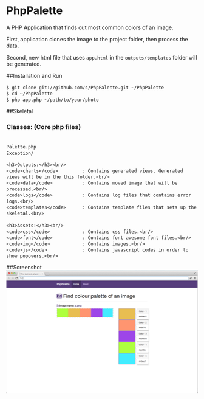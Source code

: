 PhpPalette
==========

A PHP Application that finds out most common colors of an image.

First, application clones the image to the project folder, then process the data.

Second, new html file that uses <code>app.html</code> in the <code>outputs/templates</code> folder will be generated.

##Installation and Run

```
$ git clone git://github.com/s/PhpPalette.git ~/PhpPalette
$ cd ~/PhpPalette
$ php app.php ~/path/to/your/photo
```

##Skeletal
	<h3>Classes: (Core php files)</h3><br/>
	<code>Palette.php</code><br/>
	<code>Exception/</code><br/>

	<h3>Outputs:</h3><br/>
	<code>charts</code>         : Contains generated views. Generated views will be in the this folder.<br/>
	<code>data</code>        	: Contains moved image that will be processed.<br/>
	<code>logs</code>           : Contains log files that contains error logs.<br/>
	<code>templates</code>      : Contains template files that sets up the skeletal.<br/>

	<h3>Assets:</h3><br/>
	<code>css</code>         	: Contains css files.<br/>
	<code>font</code>        	: Contains font awesome font files.<br/>
	<code>img</code>           	: Contains images.<br/>
	<code>js</code>      		: Contains javascript codes in order to show popovers.<br/>

##Screenshot
![View Screen Shot](https://github.com/s/PhpPalette/blob/master/assets/img/ScreenShot.png)